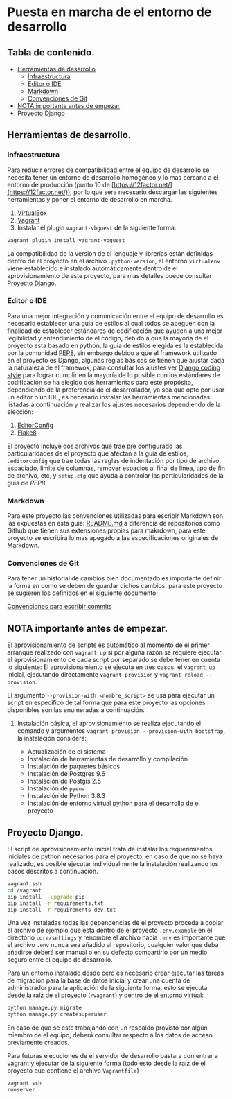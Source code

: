 # Puesta en marcha de el entorno de desarrollo

## Tabla de contenido.

* [Herramientas de desarrollo](#markdown-header-herramientas-de-desarrollo)
    * [Infraestructura](#markdown-header-infraestructura)
    * [Editor o IDE](#markdown-header-editor-o-ide)
    * [Markdown](#markdown-header-markdown)
    * [Convenciones de Git](#markdown-header-convenciones_de_git)
* [NOTA importante antes de empezar](#markdown-header-nota-importante-antes-de-empezar)
* [Proyecto Django](#markdown-header-proyecto-django)

## Herramientas de desarrollo.

### Infraestructura

Para reducir errores de compatibilidad entre el equipo de desarrollo se
necesita tener un entorno de desarrollo homogéneo y lo mas cercano a el entorno
de producción (punto 10 de [https://12factor.net/](https://12factor.net/)), por
lo que sera necesario descargar las siguientes herramientas y poner el entorno
de desarrollo en marcha.

1. [VirtualBox](https://www.virtualbox.org/wiki/Downloads)
2. [Vagrant](https://www.vagrantup.com/downloads)
3. Instalar el plugin `vagrant-vbguest` de la siguiente forma:

```sh
vagrant plugin install vagrant-vbguest
```

La compatibilidad de la versión de el lenguaje y librerías están definidas dentro
de el proyecto en el archivo `.python-version`, el entorno `virtualenv` viene
establecido e instalado automáticamente dentro de el aprovisionamiento de este
proyecto, para mas detalles puede consultar [Proyecto Django](#proyecto-django).

### Editor o IDE

Para una mejor integración y comunicación entre el equipo de desarrollo es
necesario establecer una guia de estilos al cual todos se apeguen con la
finalidad de establecer estándares de codificación que ayuden a una mejor
legibilidad y entendimiento de el código, debido a que la mayoría de el
proyecto esta basado en python, la guia de estilos elegida es la establecida
por la comunidad [PEP8](https://pep8.org/), sin embargo debido a que el
framework utilizado en el proyecto es Django, algunas reglas básicas se tienen
que ajustar dada la naturaleza de el framewok, para consultar los ajustes
ver [Django coding style](https://docs.djangoproject.com/en/dev/internals/contributing/writing-code/coding-style/)
para lograr cumplir en la mayoría de lo posible con los estándares de
codificación se ha elegido dos herramientas para este propósito, dependiendo de
la preferencia de el desarrollador, ya sea que opte por usar un editor o un
IDE, es necesario instalar las herramientas mencionadas listadas a continuación
y realizar los ajustes necesarios dependiendo de la elección:

1. [EditorConfig](https://editorconfig.org/#download)
2. [Flake8](https://pypi.org/project/flake8/)

El proyecto incluye dos archivos que trae pre configurado las particularidades
de el proyecto que afectan a la guia de estilos, `.editorconfig` que trae todas
las reglas de indentación por tipo de archivo, espaciado, limite de columnas,
remover espacios al final de linea, tipo de fin de archivo, etc, y `setup.cfg`
que ayuda a controlar las particularidades de la guia de _PEP8_.

### Markdown

Para este proyecto las convenciones utilizadas para escribir Markdown son las
expuestas en esta guia: [README.md](https://bitbucket.org/tutorials/markdowndemo/src/master/README.md#markdown-header-code-and-syntax-highlighting)
a diferencia de repositorios como Github que tienen sus extensiones propias
para makrdown, para este proyecto se escribirá lo mas apegado a las
especificaciones originales de Markdown.

### Convenciones de Git

Para tener un historial de cambios bien documentado es importante definir la
forma en como se deben de guardar dichos cambios, para este proyecto se sugieren
los definidos en el siguiente documento:

[Convenciones para escribir commits](https://bitbucket.org/init8/dot-files/src/master/)


## NOTA importante antes de empezar.

El aprovisionamiento de scripts es automático al momento de el primer arranque
realizado con `vagrant up` si por alguna razón se requiere ejecutar el
aprovisionamiento de cada script por separado se debe tener en cuenta lo
siguiente: El aprovisionamiento se ejecuta en tres casos, el `vagrant up`
inicial, ejecutando directamente `vagrant provision` y `vagrant reload
--provision`.

El argumento `--provision-with <nombre_script>` se usa para ejecutar un script
en especifico de tal forma que para este proyecto las opciones disponibles son
las enumeradas a continuación.

1. Instalación básica, el aprovisionamiento se realiza ejecutando el comando y
   argumentos `vagrant provision --provision-with bootstrap`, la instalación
   considera:

   * Actualización de el sistema
   * Instalación de herramientas de desarrollo y compilación
   * Instalación de paquetes básicos
   * Instalación de Postgres 9.6
   * Instalación de Postgis 2.5
   * Instalación de `pyenv`
   * Instalación de Python 3.8.3
   * Instalación de entorno virtual python para el desarrollo de el proyecto

## Proyecto Django.

El script de aprovisionamiento inicial trata de instalar los requerimientos
iniciales de python necesarios para el proyecto, en caso de que no se haya
realizado, es posible ejecutar individualmente la instalación realizando los
pasos descritos a continuación.

```sh
vagrant ssh
cd /vagrant
pip install --upgrade pip
pip install -r requirements.txt
pip install -r requirements-dev.txt
```

Una vez instaladas todas las dependencias de el proyecto proceda a copiar el
archivo de ejemplo que esta dentro de el proyecto `.env.example` en el
directorio `core/settings` y renombre el archivo hacia `.env` es importante
que el archivo `.env` nunca sea añadido al repositorio, cualquier valor que
deba añadirse deberá ser manual o en su defecto compartirlo por un medio
seguro entre el equipo de desarrollo.

Para un entorno instalado desde cero es necesario crear ejecutar las tareas de
migración para la base de datos inicial y crear una cuenta de administrador 
para la aplicación de la siguiente forma, esto se ejecuta desde la
raíz de el proyecto (`/vagrant`) y dentro de el entorno virtual:

```sh
python manage.py migrate
python manage.py createsuperuser
```

En caso de que se este trabajando con un respaldo provisto por algún miembro de
el equipo, deberá consultar respecto a los datos de acceso previamente creados.

Para futuras ejecuciones de el servidor de desarrollo bastara con entrar a
vagrant y ejecutar de la siguiente forma (todo esto desde la raíz de el
proyecto que contiene el archivo `Vagrantfile`)

```sh
vagrant ssh
runserver
```

